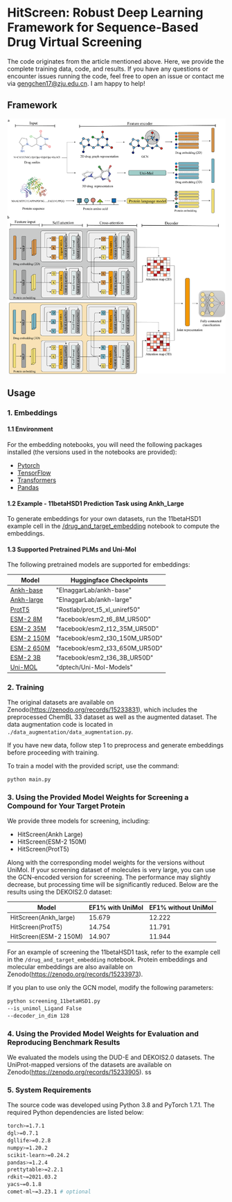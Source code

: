 # HitScreen: Robust Deep Learning Framework for Sequence-Based Drug Virtual Screening

The code originates from the article mentioned above. Here, we provide the complete training data, code, and results. If you have any questions or encounter issues running the code, feel free to open an issue or contact me via gengchen17@zju.edu.cn. I am happy to help!

## Framework

![HitScreen Framework](modeL_framenetwork.png)

## Usage

### 1. Embeddings

#### 1.1 Environment

For the embedding notebooks, you will need the following packages installed (the versions used in the notebooks are provided):

- [Pytorch](https://pytorch.org/get-started/locally/)
- [TensorFlow](https://www.tensorflow.org/install/pip)
- [Transformers](https://huggingface.co/docs/transformers/de/installation)
- [Pandas](https://pandas.pydata.org/docs/getting_started/install.html)

#### 1.2 Example - 11betaHSD1 Prediction Task using Ankh_Large

To generate embeddings for your own datasets, run the 11betaHSD1 example cell in the [/drug_and_target_embedding](./drug_and_target_embedding.ipynb) notebook to compute the embeddings.

#### 1.3 Supported Pretrained PLMs and Uni-Mol

The following pretrained models are supported for embeddings:

| Model | Huggingface Checkpoints |
| --- | --- |
| [Ankh-base](https://arxiv.org/abs/2301.06568) | "ElnaggarLab/ankh-base" |
| [Ankh-large](https://arxiv.org/abs/2301.06568) | "ElnaggarLab/ankh-large" |
| [ProtT5](https://ieeexplore.ieee.org/document/9477085) | "Rostlab/prot_t5_xl_uniref50" |
| [ESM-2 8M](https://www.science.org/doi/full/10.1126/science.ade2574) | "facebook/esm2_t6_8M_UR50D" |
| [ESM-2 35M](https://www.science.org/doi/full/10.1126/science.ade2574) | "facebook/esm2_t12_35M_UR50D" |
| [ESM-2 150M](https://www.science.org/doi/full/10.1126/science.ade2574) | "facebook/esm2_t30_150M_UR50D" |
| [ESM-2 650M](https://www.science.org/doi/full/10.1126/science.ade2574) | "facebook/esm2_t33_650M_UR50D" |
| [ESM-2 3B](https://www.science.org/doi/full/10.1126/science.ade2574) | "facebook/esm2_t36_3B_UR50D" |
| [Uni-MOL](https://openreview.net/forum?id=6K2RM6wVqKu) | "dptech/Uni-Mol-Models" |

### 2. Training

The original datasets are available on Zenodo(https://zenodo.org/records/15233831), which includes the preprocessed ChemBL 33 dataset as well as the augmented dataset. The data augmentation code is located in `./data_augmentation/data_augmentation.py`. 

If you have new data, follow step 1 to preprocess and generate embeddings before proceeding with training.

To train a model with the provided script, use the command:

```bash
python main.py
```

### 3. Using the Provided Model Weights for Screening a Compound for Your Target Protein

We provide three models for screening, including:

- HitScreen(Ankh Large)
- HitScreen(ESM-2 150M)
- HitScreen(ProtT5)

Along with the corresponding model weights for the versions without UniMol. If your screening dataset of molecules is very large, you can use the GCN-encoded version for screening. The performance may slightly decrease, but processing time will be significantly reduced. Below are the results using the DEKOIS2.0 dataset:

| Model                     | EF1% with UniMol | EF1% without UniMol |
| ------------------------- | ---------------- | ------------------- |
| HitScreen(Ankh_large)      | 15.679           | 12.222              |
| HitScreen(ProtT5)          | 14.754           | 11.791              |
| HitScreen(ESM-2 150M)      | 14.907           | 11.944              |

For an example of screening the 11betaHSD1 task, refer to the example cell in the `/drug_and_target_embedding` notebook. Protein embeddings and molecular embeddings are also available on Zenodo(https://zenodo.org/records/15233973).

If you plan to use only the GCN model, modify the following parameters:

```bash
python screening_11betaHSD1.py
--is_unimol_Ligand False
--decoder_in_dim 128
```

### 4. Using the Provided Model Weights for Evaluation and Reproducing Benchmark Results

We evaluated the models using the DUD-E and DEKOIS2.0 datasets. The UniProt-mapped versions of the datasets are available on Zenodo(https://zenodo.org/records/15233905).
ss
### 5. System Requirements

The source code was developed using Python 3.8 and PyTorch 1.7.1. The required Python dependencies are listed below:

```bash
torch>=1.7.1
dgl>=0.7.1
dgllife>=0.2.8
numpy>=1.20.2
scikit-learn>=0.24.2
pandas>=1.2.4
prettytable>=2.2.1
rdkit~=2021.03.2
yacs~=0.1.8
comet-ml~=3.23.1 # optional
